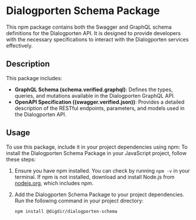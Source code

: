 # Dialogporten Schema Package

This npm package contains both the Swagger and GraphQL schema definitions for the Dialogporten API. It is designed to provide developers with the necessary specifications to interact with the Dialogporten services effectively.

## Description
This package includes:
- **GraphQL Schema (schema.verified.graphql)**: Defines the types, queries, and mutations available in the Dialogporten GraphQL API.
- **OpenAPI Specification ((swagger.verified.json))**: Provides a detailed description of the RESTful endpoints, parameters, and models used in the Dialogporten API.

## Usage
To use this package, include it in your project dependencies using npm:
To install the Dialogporten Schema Package in your JavaScript project, follow these steps:

1. Ensure you have npm installed. You can check by running `npm -v` in your terminal. If npm is not installed, download and install Node.js from [nodejs.org](https://nodejs.org/), which includes npm.

2. Add the Dialogporten Schema Package to your project dependencies. Run the following command in your project directory:
   ```bash
   npm install @digdir/dialogporten-schema
   ```
